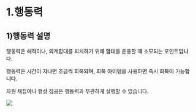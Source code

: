 # 1.행동력

## 1)행동력 설명

 행동력은 해적이나, 외계함대를 퇴치하기 위해 함대를 운용할 때 소모되는 포인트입니다.

행동력은 시간이 지나면 조금씩 회복되며, 회복 아이템을 사용하면 즉시 회복이 가능합니다.

자원 채집이나 행성 침공은 행동력과 무관하게 실행할 수 있습니다.

![](https://s3.ap-northeast-2.amazonaws.com/an2img/guide/801_001ActionPoint.png)